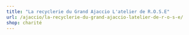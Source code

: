 ```yaml
---
title: "La recyclerie du Grand Ajaccio L'atelier de R.O.S.E"
url: /ajaccio/la-recyclerie-du-grand-ajaccio-latelier-de-r-o-s-e/
shop: charité
---
```

